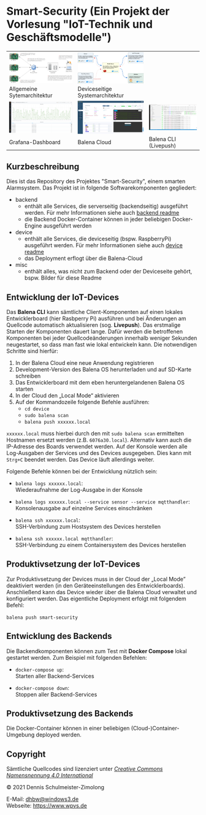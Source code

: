 # Smart-Security (Ein Projekt der Vorlesung "IoT-Technik und Geschäftsmodelle")

<table style="max-width: 100%;">
    <tr>
        <td>
            <a href="misc/img/architektur-allgemein.png">
                <img src="misc/img/architektur-allgemein.png" style="display: block; width: 100%;" />
            </a>
        </td>
        <td>
            <a href="misc/img/architektur-device.png">
                <img src="misc/img/architektur-device.png" style="display: block; width: 100%;" />
            </a>
        </td>
        <td>
            &nbsp;
        </td>
    </tr>
    <tr>
        <td>
            Allgemeine Sytemarchitektur
        </td>
        <td>
            Deviceseitige Systemarchitektur
        </td>
        <td>
            &nbsp;
        </td>
    </tr>
    <tr>
        <td>
            <a href="misc/img/screenshot-grafana.png">
                <img src="misc/img/screenshot-grafana.png" style="display: block; width: 100%;" />
            </a>
        </td>
        <td>
            <a href="misc/img/screenshot-balena-cloud.png">
                <img src="misc/img/screenshot-balena-cloud.png" style="display: block; width: 100%;" />
            </a>
        </td>
        <td>
            <a href="misc/img/screenshot-balena-cli.png">
                <img src="misc/img/screenshot-balena-cli.png" style="display: block; width: 100%;" />
            </a>
        </td>
    </tr>
    <tr>
        <td>
            Grafana-Dashboard
        </td>
        <td>
            Balena Cloud
        </td>
        <td>
            Balena CLI (Livepush)
        </td>
    </tr>
</table>

## Kurzbeschreibung

Dies ist das Repository des Projektes "Smart-Security", einem smarten Alarmsystem.
Das Projekt ist in folgende Softwarekomponenten gegliedert:

- backend
  - enthält alle Services, die serverseitig (backendseitig) ausgeführt werden. Für mehr Informationen siehe auch [backend readme](backend/README.md)
  - die Backend Docker-Container können in jeder beliebigen Docker-Engine ausgeführt werden
- device
  - enthält alle Services, die deviceseitig (bspw. RaspberryPi) ausgeführt werden. Für mehr Informationen siehe auch [device readme](device/README.md)
  - das Deployment erflogt über die Balena-Cloud
- misc
  - enthält alles, was nicht zum Backend oder der Deviceseite gehört, bspw. Bilder für diese Readme

## Entwicklung der IoT-Devices

Das **Balena CLI** kann sämtliche Client-Komponenten auf einen lokales Entwicklerboard
(hier Rasbperry Pi) ausführen und bei Änderungen am Quellcode automatisch aktualisieren
(sog. **Livepush**). Das erstmalige Starten der Komponenten dauert lange. Dafür werden
die betroffenen Komponenten bei jeder Quellcodeänderungen innerhalb weniger Sekunden
neugestartet, so dass man fast wie lokal entwickeln kann. Die notwendigen Schritte sind
hierfür:

  1. In der Balena Cloud eine neue Anwendung registrieren
  2. Development-Version des Balena OS herunterladen und auf SD-Karte schreiben
  3. Das Entwicklerboard mit dem eben heruntergelandenen Balena OS starten
  4. In der Cloud den „Local Mode“ aktivieren
  5. Auf der Kommandozeile folgende Befehle ausführen:
      * `cd device`
      * `sudo balena scan`
      * `balena push xxxxxx.local`

`xxxxxx.local` muss hierbei durch den mit `sudo balena scan` ermittelten Hostnamen
ersetzt werden (z.B. `6076a30.local`). Alternativ kann auch die IP-Adresse des
Boards verwendet werden. Auf der Konsole werden alle Log-Ausgaben der Services und
des Devices ausgegeben. Dies kann mit `Strg+C` beendet werden. Das Device läuft
allerdings weiter.

Folgende Befehle können bei der Entwicklung nützlich sein:

 * `balena logs xxxxxx.local`: <br/>
   Wiederaufnahme der Log-Ausgabe in der Konsole

 * `balena logs xxxxxx.local --service sensor --service mqtthandler`: <br/>
   Konsolenausgabe auf einzelne Services einschränken

* `balena ssh xxxxxx.local`: <br/>
  SSH-Verbindung zum Hostsystem des Devices herstellen

* `balena ssh xxxxxx.local mqtthandler`: <br/>
  SSH-Verbindung zu einem Containersystem des Devices herstellen

## Produktivsetzung der IoT-Devices

Zur Produktivsetzung der Devices muss in der Cloud der „Local Mode” deaktiviert
werden (in den Geräteeinstellungen des Entwicklerboards). Anschließend kann das
Device wieder über die Balena Cloud verwaltet und konfiguriert werden. Das
eigentliche Deployment erfolgt mit folgendem Befehl:

`balena push smart-security`

## Entwicklung des Backends

Die Backendkomponenten können zum Test mit **Docker Compose** lokal gestartet
werden. Zum Beispiel mit folgenden Befehlen:

 * `docker-compose up`: <br/>
 Starten aller Backend-Services

 * `docker-compose down`: <br/>
 Stoppen aller Backend-Services

## Produktivsetzung des Backends

Die Docker-Container können in einer beliebigen (Cloud-)Container-Umgebung deployed
werden.

## Copyright

Sämtliche Quellcodes sind lizenziert unter
[_Creative Commons Namensnennung 4.0 International_](http://creativecommons.org/licenses/by/4.0/)

© 2021 Dennis Schulmeister-Zimolong <br/>

E-Mail: [dhbw@windows3.de](mailto:dhbw@windows3.de) <br/>
Webseite: https://www.wpvs.de